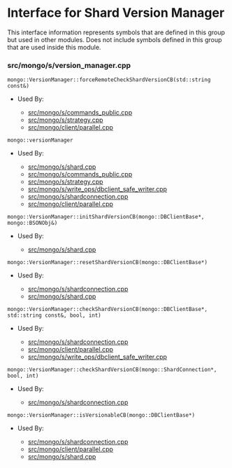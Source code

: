 
# Interface for Shard Version Manager
This interface information represents symbols that are defined in this group but used in other modules.  Does not include symbols defined in this group that are used inside this module.

### src/mongo/s/version\_manager.cpp

<div></div>

    mongo::VersionManager::forceRemoteCheckShardVersionCB(std::string const&)

- Used By:

    - [src/mongo/s/commands\_public.cpp](../../../../sharding/mongos\_commands)
    - [src/mongo/s/strategy.cpp](../../../../network/network\_core)
    - [src/mongo/client/parallel.cpp](../../../../sharding/routing)

<div></div>

    mongo::versionManager

- Used By:

    - [src/mongo/s/shard.cpp](../../../../sharding/shard\_abstraction)
    - [src/mongo/s/commands\_public.cpp](../../../../sharding/mongos\_commands)
    - [src/mongo/s/strategy.cpp](../../../../network/network\_core)
    - [src/mongo/s/write\_ops/dbclient\_safe\_writer.cpp](../../../../network/write\_commands)
    - [src/mongo/s/shardconnection.cpp](../../../../sharding/shard\_abstraction)
    - [src/mongo/client/parallel.cpp](../../../../sharding/routing)

<div></div>

    mongo::VersionManager::initShardVersionCB(mongo::DBClientBase*, mongo::BSONObj&)

- Used By:

    - [src/mongo/s/shard.cpp](../../../../sharding/shard\_abstraction)

<div></div>

    mongo::VersionManager::resetShardVersionCB(mongo::DBClientBase*)

- Used By:

    - [src/mongo/s/shardconnection.cpp](../../../../sharding/shard\_abstraction)
    - [src/mongo/s/shard.cpp](../../../../sharding/shard\_abstraction)

<div></div>

    mongo::VersionManager::checkShardVersionCB(mongo::DBClientBase*, std::string const&, bool, int)

- Used By:

    - [src/mongo/s/shardconnection.cpp](../../../../sharding/shard\_abstraction)
    - [src/mongo/client/parallel.cpp](../../../../sharding/routing)
    - [src/mongo/s/write\_ops/dbclient\_safe\_writer.cpp](../../../../network/write\_commands)

<div></div>

    mongo::VersionManager::checkShardVersionCB(mongo::ShardConnection*, bool, int)

- Used By:

    - [src/mongo/s/shardconnection.cpp](../../../../sharding/shard\_abstraction)

<div></div>

    mongo::VersionManager::isVersionableCB(mongo::DBClientBase*)

- Used By:

    - [src/mongo/s/shardconnection.cpp](../../../../sharding/shard\_abstraction)
    - [src/mongo/client/parallel.cpp](../../../../sharding/routing)
    - [src/mongo/s/shard.cpp](../../../../sharding/shard\_abstraction)
